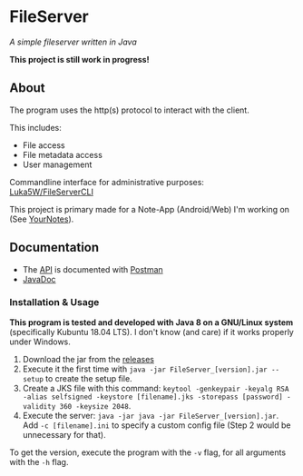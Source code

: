 # FileServer

_A simple fileserver written in Java_

**This project is still work in progress!**

## About

The program uses the http(s) protocol to interact with the client.

This includes:
- File access
- File metadata access
- User management

Commandline interface for administrative purposes:<br />
[Luka5W/FileServerCLI](https://github.com/Luka5W/FileServerCLI)

This project is primary made for a Note-App (Android/Web) I'm working on (See [YourNotes](https://github.com/YourNotes)).

## Documentation

- The [API](https://luka5w.github.io/FileServer/api/FileServer.postman_collection.json) is documented with [Postman](https://www.postman.com)
- [JavaDoc](https://luka5w.github.io/FileServer/javadoc/)

### Installation & Usage

**This program is tested and developed with Java 8 on a GNU/Linux system** (specifically Kubuntu 18.04 LTS). I don't know (and care) if it works properly under Windows.

1. Download the jar from the [releases](https://github.com/Luka5W/FileServer/releases/latest)
2. Execute it the first time with `java -jar FileServer_[version].jar --setup` to create the setup file.
3. Create a JKS file with this command: `keytool -genkeypair -keyalg RSA -alias selfsigned -keystore [filename].jks -storepass [password] -validity 360 -keysize 2048`.
4. Execute the server: `java -jar java -jar FileServer_[version].jar`. Add `-c [filename].ini` to specify a custom config file (Step 2 would be unnecessary for that).

To get the version, execute the program with the `-v` flag, for all arguments with the `-h` flag.
